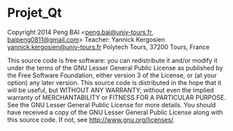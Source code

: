 Projet_Qt 
=========

 Copyright 2014 Peng BAI <peng.bai@univ-tours.fr, baipeng0811@gmail.com>
 Teacher: Yannick Kergosien <yannick.kergosien@univ-tours.fr>
 Polytech Tours, 37200 Tours, France

 This source code is free software: you can redistribute it and/or modify it under
 the terms of the GNU Lesser General Public License as published by the Free
 Software Foundation, either version 3 of the License, or (at your option) any
 later version. This source code is distributed in the hope that it will be useful, 
 but WITHOUT ANY WARRANTY; without even the implied warranty of MERCHANTABILITY or 
 FITNESS FOR A PARTICULAR PURPOSE. See the GNU Lesser General Public License for more
 details. You should have received a copy of the GNU Lesser General Public License
 along with this source code. If not, see <http://www.gnu.org/licenses/>.


